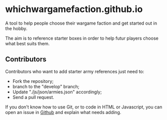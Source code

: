 # whichwargamefaction.github.io
A tool to help people choose their wargame faction and get started out in the hobby.

The aim is to reference starter boxes in order to help futur players choose what best suits them.

## Contributors
Contributors who want to add starter army references just need to:
* Fork the repository;
* branch to the "develop" branch;
* Update "./js/json/armies.json" accordingly;
* Send a pull request.

If you don't know how to use Git, or to code in HTML or Javascript, you can open an issue in [Github](https://github.com/whichwargamefaction/whichwargamefaction.github.io/issues "Github issues") and explain what needs adding.
